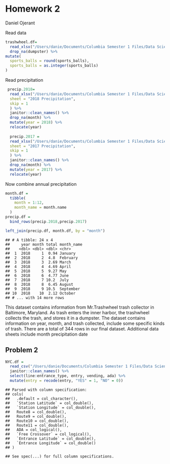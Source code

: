 Homework 2
================
Daniel Ojerant

Read data

``` r
trashwheel.df=
  read_xlsx("/Users/danie/Documents/Columbia Semester 1 Files/Data Science  R Code/Data Wrangling/p8105_hw2_do2381/Trash-Wheel-Collection-Totals-8-6-19.xlsx", range = cell_cols("A:N")) %>% janitor::clean_names() %>% 
  drop_na(dumpster) %>% 
mutate(
  sports_balls = round(sports_balls),
  sports_balls = as.integer(sports_balls)
)
```

Read precipitation

``` r
 precip.2018=
  read_xlsx("/Users/danie/Documents/Columbia Semester 1 Files/Data Science  R Code/Data Wrangling/p8105_hw2_do2381/Trash-Wheel-Collection-Totals-8-6-19.xlsx",
  sheet = "2018 Precipitation",
  skip = 1
  ) %>% 
  janitor::clean_names() %>% 
  drop_na(month) %>% 
  mutate(year = 2018) %>% 
  relocate(year)
  
  precip.2017 =
  read_xlsx("/Users/danie/Documents/Columbia Semester 1 Files/Data Science  R Code/Data Wrangling/p8105_hw2_do2381/Trash-Wheel-Collection-Totals-8-6-19.xlsx",
  sheet = "2017 Precipitation",
  skip = 1
  ) %>% 
  janitor::clean_names() %>% 
  drop_na(month) %>% 
  mutate(year = 2017) %>% 
  relocate(year)
```

Now combine annual precipitation

``` r
month.df =
  tibble(
    month = 1:12,
    month_name = month.name
  )
precip.df =
  bind_rows(precip.2018,precip.2017)

left_join(precip.df, month.df, by = "month")
```

    ## # A tibble: 24 x 4
    ##     year month total month_name
    ##    <dbl> <dbl> <dbl> <chr>     
    ##  1  2018     1  0.94 January   
    ##  2  2018     2  4.8  February  
    ##  3  2018     3  2.69 March     
    ##  4  2018     4  4.69 April     
    ##  5  2018     5  9.27 May       
    ##  6  2018     6  4.77 June      
    ##  7  2018     7 10.2  July      
    ##  8  2018     8  6.45 August    
    ##  9  2018     9 10.5  September 
    ## 10  2018    10  2.12 October   
    ## # ... with 14 more rows

This dataset contains information from Mr.Trashwheel trash collector in
Baltimore, Maryland. As trash enters the inner harbor, the trashwheel
collects the trash, and stores it in a dumpster. The dataset contains
information on year, month, and trash collected, include some specific
kinds of trash. There are a total of 344 rows in our final dataset.
Additional data sheets include month precipitation date

## Problem 2

``` r
NYC.df = 
  read_csv("/Users/danie/Documents/Columbia Semester 1 Files/Data Science  R Code/Data Wrangling/p8105_hw2_do2381/NYC_Transit_Subway_Entrance_And_Exit_Data.csv") %>% 
  janitor::clean_names() %>% 
  select(line:entrance_type, entry, vending, ada) %>% 
  mutate(entry = recode(entry, "YES" = 1, "NO" = 0))
```

    ## Parsed with column specification:
    ## cols(
    ##   .default = col_character(),
    ##   `Station Latitude` = col_double(),
    ##   `Station Longitude` = col_double(),
    ##   Route8 = col_double(),
    ##   Route9 = col_double(),
    ##   Route10 = col_double(),
    ##   Route11 = col_double(),
    ##   ADA = col_logical(),
    ##   `Free Crossover` = col_logical(),
    ##   `Entrance Latitude` = col_double(),
    ##   `Entrance Longitude` = col_double()
    ## )

    ## See spec(...) for full column specifications.
